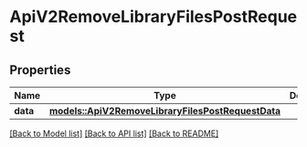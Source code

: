 # ApiV2RemoveLibraryFilesPostRequest

## Properties

Name | Type | Description | Notes
------------ | ------------- | ------------- | -------------
**data** | [**models::ApiV2RemoveLibraryFilesPostRequestData**](_api_v2_remove_library_files_post_request_data.md) |  | 

[[Back to Model list]](../README.md#documentation-for-models) [[Back to API list]](../README.md#documentation-for-api-endpoints) [[Back to README]](../README.md)


